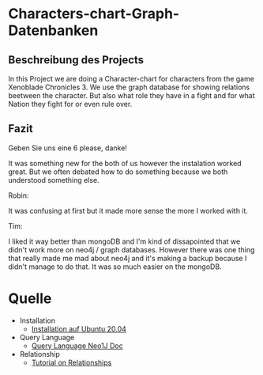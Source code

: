 # Characters-chart-Graph-Datenbanken

## Beschreibung des Projects

In this Project we are doing a Character-chart for characters from the game Xenoblade Chronicles 3. We use the graph database for showing relations beetween the character.
But also what role they have in a fight and for what Nation they fight for or even rule over.

## Fazit

Geben Sie uns eine 6 please, danke!

It was something new for the both of us however the instalation worked great. But we often debated how to do something because we both understood something else.

Robin:

It was confusing at first but it made more sense the more I worked with it.

Tim:

I liked it way better than mongoDB and I'm kind of dissapointed that we didn't work more on neo4j / graph databases.
However there was one thing that really made me mad about neo4j and it's making a backup because I didn't manage to do that. It was so much easier on the mongoDB.


# Quelle

* Installation
  * [Installation auf Ubuntu 20.04](https://www.digitalocean.com/community/tutorials/how-to-install-and-configure-neo4j-on-ubuntu-20-04)
* Query Language
  * [Query Language Neo1J Doc](https://neo4j.com/developer/cypher/)
* Relationship
  * [Tutorial on Relationships](https://www.tutorialspoint.com/neo4j/neo4j_cql_creating_relationship.htm)

